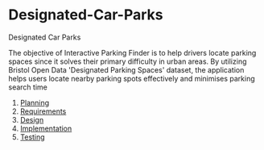 # Designated-Car-Parks
Designated Car Parks

The objective of Interactive Parking Finder is to help drivers locate parking spaces since it solves their primary difficulty in urban areas. By utilizing Bristol Open Data 'Designated Parking Spaces' dataset, the application helps users locate nearby parking spots effectively and minimises parking search time

1. [Planning](docs/planning.md)
2. [Requirements](docs/requirements.md)
3. [Design](docs/design.md)
4. [Implementation](docs/implementation.md)
5. [Testing](docs/testing.md)

